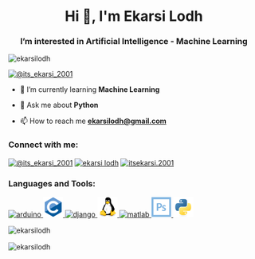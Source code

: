 <h1 align="center">Hi 👋, I'm Ekarsi Lodh</h1>
<h3 align="center">I’m interested in Artificial Intelligence - Machine Learning</h3>

<p align="left"> <img src="https://komarev.com/ghpvc/?username=ekarsilodh&label=Profile%20views&color=0e75b6&style=flat" alt="ekarsilodh" /> </p>

<p align="left"> <a href="https://twitter.com/@its_ekarsi_2001" target="blank"><img src="https://img.shields.io/twitter/follow/@its_ekarsi_2001?logo=twitter&style=for-the-badge" alt="@its_ekarsi_2001" /></a> </p>

- 🌱 I’m currently learning **Machine Learning**

- 💬 Ask me about **Python**

- 📫 How to reach me **ekarsilodh@gmail.com**

<h3 align="left">Connect with me:</h3>
<p align="left">
<a href="https://twitter.com/@its_ekarsi_2001" target="blank"><img align="center" src="https://raw.githubusercontent.com/rahuldkjain/github-profile-readme-generator/master/src/images/icons/Social/twitter.svg" alt="@its_ekarsi_2001" height="30" width="40" /></a>
<a href="https://linkedin.com/in/ekarsi-lodh-66527a1a1" target="blank"><img align="center" src="https://raw.githubusercontent.com/rahuldkjain/github-profile-readme-generator/master/src/images/icons/Social/linked-in-alt.svg" alt="ekarsi lodh" height="30" width="40" /></a>
<a href="https://instagram.com/itsekarsi.2001" target="blank"><img align="center" src="https://raw.githubusercontent.com/rahuldkjain/github-profile-readme-generator/master/src/images/icons/Social/instagram.svg" alt="itsekarsi.2001" height="30" width="40" /></a>
</p>

<h3 align="left">Languages and Tools:</h3>
<p align="left"> <a href="https://www.arduino.cc/" target="_blank" rel="noreferrer"> <img src="https://cdn.worldvectorlogo.com/logos/arduino-1.svg" alt="arduino" width="40" height="40"/> </a> <a href="https://www.cprogramming.com/" target="_blank" rel="noreferrer"> <img src="https://raw.githubusercontent.com/devicons/devicon/master/icons/c/c-original.svg" alt="c" width="40" height="40"/> </a> <a href="https://www.djangoproject.com/" target="_blank" rel="noreferrer"> <img src="https://cdn.worldvectorlogo.com/logos/django.svg" alt="django" width="40" height="40"/> </a> <a href="https://www.linux.org/" target="_blank" rel="noreferrer"> <img src="https://raw.githubusercontent.com/devicons/devicon/master/icons/linux/linux-original.svg" alt="linux" width="40" height="40"/> </a> <a href="https://www.mathworks.com/" target="_blank" rel="noreferrer"> <img src="https://upload.wikimedia.org/wikipedia/commons/2/21/Matlab_Logo.png" alt="matlab" width="40" height="40"/> </a> <a href="https://www.photoshop.com/en" target="_blank" rel="noreferrer"> <img src="https://raw.githubusercontent.com/devicons/devicon/master/icons/photoshop/photoshop-line.svg" alt="photoshop" width="40" height="40"/> </a> <a href="https://www.python.org" target="_blank" rel="noreferrer"> <img src="https://raw.githubusercontent.com/devicons/devicon/master/icons/python/python-original.svg" alt="python" width="40" height="40"/> </a> </p>

<p><img align="center" src="https://github-readme-stats.vercel.app/api/top-langs?username=ekarsilodh&show_icons=true&locale=en&layout=compact" alt="ekarsilodh" /></p>

<p><img align="center" src="https://github-readme-streak-stats.herokuapp.com/?user=ekarsilodh&" alt="ekarsilodh" /></p>
